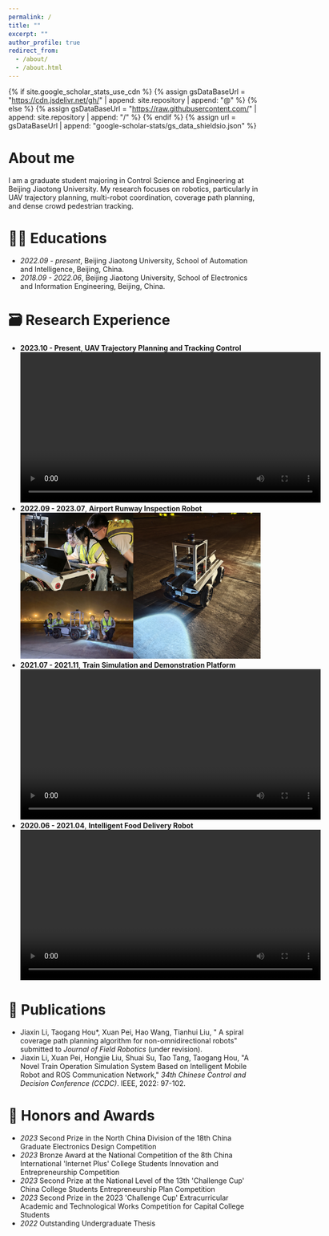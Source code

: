 ```yaml
---
permalink: /
title: ""
excerpt: ""
author_profile: true
redirect_from: 
  - /about/
  - /about.html
---
```


{% if site.google_scholar_stats_use_cdn %}
{% assign gsDataBaseUrl = "https://cdn.jsdelivr.net/gh/" | append: site.repository | append: "@" %}
{% else %}
{% assign gsDataBaseUrl = "https://raw.githubusercontent.com/" | append: site.repository | append: "/" %}
{% endif %}
{% assign url = gsDataBaseUrl | append: "google-scholar-stats/gs_data_shieldsio.json" %}

<span class='anchor' id='about-me'></span>

# About me

I am a graduate student majoring in Control Science and Engineering at Beijing Jiaotong University. My research focuses on robotics, particularly in UAV trajectory planning, multi-robot coordination, coverage path planning, and dense crowd pedestrian tracking.


# 👩‍🎓 Educations
- *2022.09 - present*, Beijing Jiaotong University, School of Automation and Intelligence, Beijing, China. 
- *2018.09 - 2022.06*, Beijing Jiaotong University, School of Electronics and Information Engineering, Beijing, China. 


# 🗃️ Research Experience
- **2023.10 - Present**, **UAV Trajectory Planning and Tracking Control**  
  <video width="600" controls>
    <source src="https://github.com/ljx0204/ljx0204.github.io/raw/main/vedios/perching.mp4" type="video/mp4">
    Your browser does not support the video tag.
  </video>
- **2022.09 - 2023.07**, **Airport Runway Inspection Robot**
  ![Example Image](https://github.com/ljx0204/ljx0204.github.io/raw/main/vedios/inspectionrobot.png)
- **2021.07 - 2021.11**, **Train Simulation and Demonstration Platform**
  <video width="600" controls>
    <source src="https://github.com/ljx0204/ljx0204.github.io/raw/main/vedios/train.mp4" type="video/mp4">
    Your browser does not support the video tag.
  </video>
- **2020.06 - 2021.04**, **Intelligent Food Delivery Robot**
  <video width="600" controls>
    <source src="https://github.com/ljx0204/ljx0204.github.io/raw/main/vedios/deliveryrobot.mp4" type="video/mp4">
    Your browser does not support the video tag.
  </video>


# 📖 Publications 

- Jiaxin Li, Taogang Hou\*, Xuan Pei, Hao Wang, Tianhui Liu, " A spiral coverage path planning algorithm for non-omnidirectional robots" submitted to *Journal of Field Robotics* (under revision).
- Jiaxin Li, Xuan Pei, Hongjie Liu, Shuai Su, Tao Tang, Taogang Hou, "A Novel Train Operation Simulation System Based on Intelligent Mobile Robot and ROS Communication Network," *34th Chinese Control and Decision Conference (CCDC)*. IEEE, 2022: 97-102.

# 🏅 Honors and Awards
- *2023* Second Prize in the North China Division of the 18th China Graduate Electronics Design Competition 
- *2023* Bronze Award at the National Competition of the 8th China International 'Internet Plus' College Students Innovation and Entrepreneurship Competition
- *2023* Second Prize at the National Level of the 13th 'Challenge Cup' China College Students Entrepreneurship Plan Competition
- *2023* Second Prize in the 2023 'Challenge Cup' Extracurricular Academic and Technological Works Competition for Capital College Students
- *2022* Outstanding Undergraduate Thesis


